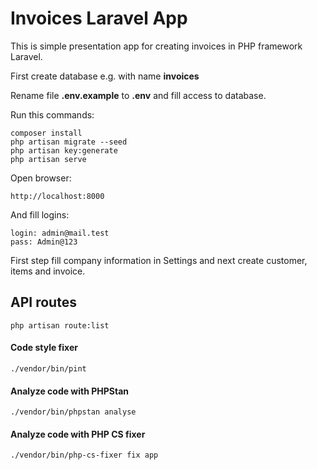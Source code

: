 # Invoices Laravel App

This is simple presentation app for creating invoices in PHP framework Laravel.

First create database e.g. with name **invoices**

Rename file **.env.example** to **.env** and fill access to database.

Run this commands:

	composer install
    php artisan migrate --seed
    php artisan key:generate
    php artisan serve

Open browser:

    http://localhost:8000

And fill logins:

    login: admin@mail.test
    pass: Admin@123

First step fill company information in Settings and next create customer, items and invoice.

## API routes

    php artisan route:list

#### Code style fixer

    ./vendor/bin/pint

#### Analyze code with PHPStan

    ./vendor/bin/phpstan analyse

#### Analyze code with PHP CS fixer

    ./vendor/bin/php-cs-fixer fix app 


